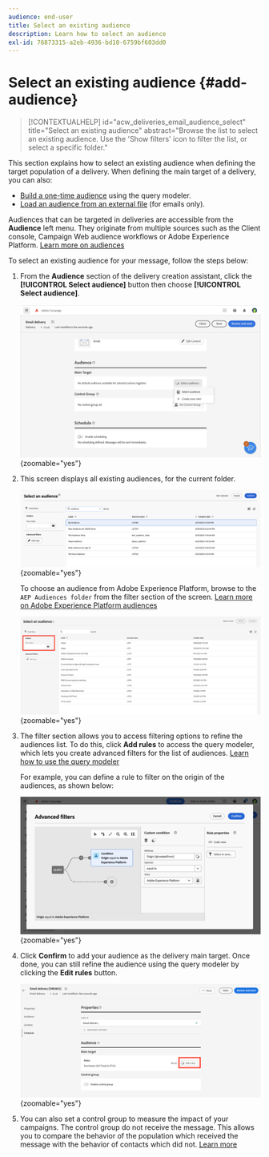 ```yaml
---
audience: end-user
title: Select an existing audience
description: Learn how to select an audience
exl-id: 76873315-a2eb-4936-bd10-6759bf603dd0
---
```


# Select an existing audience {#add-audience}
 
>[!CONTEXTUALHELP]
>id="acw_deliveries_email_audience_select"
>title="Select an existing audience"
>abstract="Browse the list to select an existing audience. Use the 'Show filters' icon to filter the list, or select a specific folder."

This section explains how to select an existing audience when defining the target population of a delivery. When defining the main target of a delivery, you can also:
* [Build a one-time audience](one-time-audience.md) using the query modeler.
* [Load an audience from an external file](file-audience.md) (for emails only).
 
Audiences that can be targeted in deliveries are accessible from the **Audience** left menu. They originate from multiple sources such as the Client console, Campaign Web audience workflows or Adobe Experience Platform. [Learn more on audiences](manage-audience.md)

To select an existing audience for your message, follow the steps below:

1. From the **Audience** section of the delivery creation assistant, click the **[!UICONTROL Select audience]** button then choose **[!UICONTROL Select audience]**. 

   ![](assets/create-audience.png){zoomable="yes"}

1. This screen displays all existing audiences, for the current folder.

    ![](assets/create-audience2.png){zoomable="yes"}

   To choose an audience from Adobe Experience Platform, browse to the `AEP Audiences folder` from the filter section of the screen. [Learn more on Adobe Experience Platform audiences](manage-audience.md#monitor)

    ![](assets/select-audience-folder.png){zoomable="yes"}

1. The filter section allows you to access filtering options to refine the audiences list. To do this, click **Add rules** to access the query modeler, which lets you create advanced filters for the list of audiences. [Learn how to use the query modeler](../query/query-modeler-overview.md)

    For example, you can define a rule to filter on the origin of the audiences, as shown below:

    ![](assets/filter-on-aep-audience.png){zoomable="yes"}

1. Click **Confirm** to add your audience as the delivery main target. Once done, you can still refine the audience using the query modeler by clicking the **Edit rules** button.

   ![](assets/refine-audience.png){zoomable="yes"}

1. You can also set a control group to measure the impact of your campaigns. The control group do not receive the message. This allows you to compare the behavior of the population which received the message with the behavior of contacts which did not. [Learn more](control-group.md)
